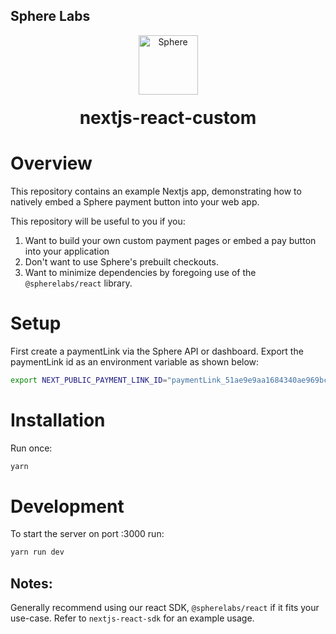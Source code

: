## Sphere Labs

<div align="center">
    <a>
        <img alt="Sphere" src="https://avatars.githubusercontent.com/u/109333730?s=200&v=4" width="95"/>
    </a>
  <h1 style="margin-top:20px;">nextjs-react-custom</h1>
</div>

# Overview

This repository contains an example Nextjs app, demonstrating how to natively embed a Sphere payment button into your web app.

This repository will be useful to you if you:

1. Want to build your own custom payment pages or embed a pay button into your application
1. Don't want to use Sphere's prebuilt checkouts.
1. Want to minimize dependencies by foregoing use of the `@spherelabs/react` library.

# Setup 

First create a paymentLink via the Sphere API or dashboard. Export the paymentLink id as an environment variable as shown below: 

```bash
export NEXT_PUBLIC_PAYMENT_LINK_ID="paymentLink_51ae9e9aa1684340ae969bc1b23f540d"
```


# Installation

Run once:

```bash
yarn
```

# Development

To start the server on port :3000 run:

```bash
yarn run dev
```

## Notes:

Generally recommend using our react SDK, `@spherelabs/react` if it fits your use-case. Refer to `nextjs-react-sdk` for an example usage.
